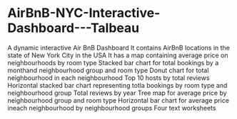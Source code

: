 # AirBnB-NYC-Interactive-Dashboard---Talbeau
A dynamic interactive Air BnB Dashboard
It contains AirBnB locations in the state of New York City in the USA
It has a map containing average price on neighbourhoods by room type
Stacked bar chart for total bookings by a monthand neighbourhood group and room type
Donut chart for total neighbourhood in each neighbourhood
Top 10 hosts by total reviews
Horizontal stacked bar chart representing totla bookings by room type and neighbourhood group
Total reviews by year
Tree map for average price by neighbourhood group and room type
Horizontal bar chart for average price ineach neighbourhood by neighbourhood groups
Four text worksheets 
